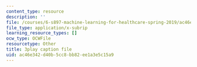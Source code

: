 ```yaml
---
content_type: resource
description: ''
file: /courses/6-s897-machine-learning-for-healthcare-spring-2019/ac46e342d40b5cc8bb82ee1a3e5c15a9_zdotUAxiPGM.vtt
file_type: application/x-subrip
learning_resource_types: []
ocw_type: OCWFile
resourcetype: Other
title: 3play caption file
uid: ac46e342-d40b-5cc8-bb82-ee1a3e5c15a9
---
```

